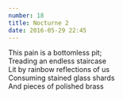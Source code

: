 ```yaml
---
number: 18
title: Nocturne 2
date: 2016-05-29 22:45
---
```


This pain is a bottomless pit;<br>
Treading an endless staircase<br>
Lit by rainbow reflections of us<br>
Consuming stained glass shards<br>
And pieces of polished brass<br>